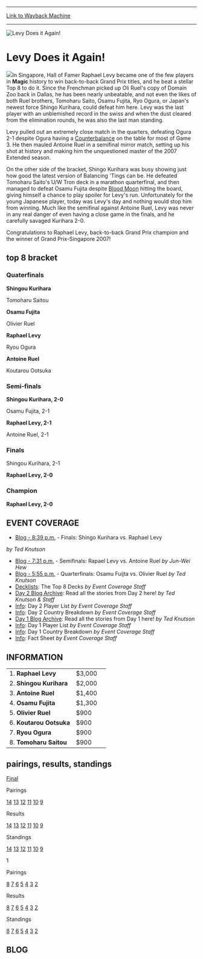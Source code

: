 
---
[Link to Wayback Machine](https://web.archive.org/web/20151206001733/http://magic.wizards.com/en/events/coverage/levy-does-it-again)

[_metadata_:description]:- "In Singapore, Hall of Famer Raphael Levy became one of the few players in Magic history to win back-to-back Grand Prix titles, and he beat a stellar Top 8 to do it."
[_metadata_:generator]:- "Drupal 7 (http://drupal.org)"
[_metadata_:node]:- "569101"
[_metadata_:source]:- "div-block-system-main"
[_metadata_:title]:- "Levy Does it Again!"
[_metadata_:wayback_capture_timestamp]:- "2015-12-06 00:17:33"
[_metadata_:wayback_raw_url]:- "https://web.archive.org/web/20151206001733id_/http://magic.wizards.com/en/events/coverage/levy-does-it-again"
[_metadata_:wayback_url]:- "http://magic.wizards.com/en/events/coverage/levy-does-it-again"
---







![Levy Does it Again!](https://media.magic.wizards.com/images/banner/large_1.jpg)





Levy Does it Again!
===================











![](https://media.magic.wizards.com/image_legacy_migration/sideboard/images/gpsin07/champ.jpg)In Singapore, Hall of Famer Raphael Levy became one of the few players in **Magic** history to win back-to-back Grand Prix titles, and he beat a stellar Top 8 to do it. Since the Frenchman picked up Oli Ruel's copy of Domain Zoo back in Dallas, he has been nearly unbeatable, and not even the likes of both Ruel brothers, Tomoharu Saito, Osamu Fujita, Ryo Ogura, or Japan's newest force Shingo Kurihara, could defeat him here. Levy was the last player with an unblemished record in the swiss and when the dust cleared from the elimination rounds, he was also the last man standing.


Levy pulled out an extremely close match in the quarters, defeating Ogura 2-1 despite Ogura having a [Counterbalance](http://gatherer.wizards.com/Pages/Card/Details.aspx?name=Counterbalance) on the table for most of Game 3. He then mauled Antoine Ruel in a semifinal mirror match, setting up his shot at history and making him the unquestioned master of the 2007 Extended season.


On the other side of the bracket, Shingo Kurihara was busy showing just how good the latest version of Balancing 'Tings can be. He defeated Tomoharu Saito's U/W Tron deck in a marathon quarterfinal, and then managed to defeat Osamu Fujita despite [Blood Moon](http://gatherer.wizards.com/Pages/Card/Details.aspx?name=Blood+Moon) hitting the board, giving himself a chance to play spoiler for Levy's run. Unfortunately for the young Japanese player, today was Levy's day and nothing would stop him from winning. Much like the semifinal against Antoine Ruel, Levy was never in any real danger of even having a close game in the finals, and he carefully savaged Kurihara 2-0.


Congratulations to Raphael Levy, back-to-back Grand Prix champion and the winner of Grand Prix-Singapore 2007!



top 8 bracket
-------------





### Quaterfinals





**Shingou Kurihara**




Tomoharu Saitou






**Osamu Fujita**




Olivier Ruel






**Raphael Levy**




Ryou Ogura






**Antoine Ruel**




Koutarou Ootsuka







### Semi-finals





**Shingou Kurihara, 2-0**




Osamu Fujita, 2-1






**Raphael Levy, 2-1**




Antoine Ruel, 2-1







### Finals





Shingou Kurihara, 2-1




**Raphael Levy, 2-0**







### Champion





**Raphael Levy, 2-0**










EVENT COVERAGE
--------------




* [Blog - 8:39 p.m.](#3) - Finals: Shingo Kurihara vs. Raphael Levy

 *by Ted Knutson*
* [Blog - 7:31 p.m.](#2) - Semifinals: Rapael Levy vs. Antoine Ruel
 *by Jun-Wei Hew*
* [Blog - 5:55 p.m.](#1) - Quarterfinals: Osamu Fuijta vs. Olivier Ruel
 *by Ted Knutson*
* [Decklists](/en/articles/archive/event-coverage/decklists-top-8-decks-2007-03-04): The Top 8 Decks
 *by Event Coverage Staff*
* [Day 2 Blog Archive](/en/articles/archive/event-coverage/day-2-blog-archive-2007-03-04): Read all the stories from Day 2 here!
 *by Ted Knutson & Staff*
* [Info](/en/articles/archive/event-coverage/day-2-player-list-2007-03-03): Day 2 Player List
 *by Event Coverage Staff*
* [Info](/en/articles/archive/event-coverage/day-2-country-breakdown-2007-03-03): Day 2 Country Breakdown
 *by Event Coverage Staff*
* [Day 1 Blog Archive](/en/articles/archive/event-coverage/day-1-blog-archive-2007-03-03): Read all the stories from Day 1 here!
 *by Ted Knutson*
* [Info](/en/articles/archive/event-coverage/day-1-player-list-2007-03-02): Day 1 Player List
 *by Event Coverage Staff*
* [Info](/en/articles/archive/event-coverage/day-1-country-breakdown-2007-03-02): Day 1 Country Breakdown
 *by Event Coverage Staff*
* [Info](http://magic.wizards.com/en/articles/archive/grand-prix%E2%80%93singapore-2006-12-18-0): Fact Sheet
 *by Event Coverage Staff*



INFORMATION
-----------




|  |  |  |
| --- | --- | --- |
| 1. **Raphael Levy** | $3,000 |
| 2. **Shingou Kurihara** | $2,000 |
| 3. **Antoine Ruel** | $1,400 |
| 4. **Osamu Fujita** | $1,300 |
| 5. **Olivier Ruel** | $900 |
| 6. **Koutarou Ootsuka** | $900 |
| 7. **Ryou Ogura** | $900 |
| 8. **Tomoharu Saitou** | $900 |

pairings, results, standings
----------------------------




[Final](/en/articles/archive/event-coverage/final-standings-2007-03-04-0)




Pairings


[14](/en/articles/archive/event-coverage/round-14-pairings-2007-03-03) [13](/en/articles/archive/event-coverage/round-13-pairings-2007-03-03) [12](/en/articles/archive/event-coverage/round-12-pairings-2007-03-04) [11](/en/articles/archive/event-coverage/round-11-pairings-2007-03-03) [10](/en/articles/archive/event-coverage/round-10-pairings-2007-03-03) [9](/en/articles/archive/event-coverage/round-9-pairings-2007-03-03)




Results


[14](/en/articles/archive/event-coverage/round-14-results-2007-03-03) [13](/en/articles/archive/event-coverage/round-13-results-2007-03-04) [12](/en/articles/archive/event-coverage/round-12-results-2007-03-03) [11](/en/articles/archive/event-coverage/round-11-results-2007-03-04) [10](/en/articles/archive/event-coverage/round-10-results-2007-03-03) [9](/en/articles/archive/event-coverage/round-9-results-2007-03-03)




Standings


[14](/en/articles/archive/event-coverage/round-14-standings-2007-03-03) [13](/en/articles/archive/event-coverage/round-13-standings-2007-03-04) [12](/en/articles/archive/event-coverage/round-12-standings-2007-03-03) [11](/en/articles/archive/event-coverage/round-11-standings-2007-03-04) [10](/en/articles/archive/event-coverage/round-10-standings-2007-03-03) [9](/en/articles/archive/event-coverage/round-9-standings-2007-03-03)






1




Pairings


[8](/en/articles/archive/event-coverage/round-8-pairings-2007-03-03) [7](/en/articles/archive/event-coverage/round-7-pairings-2007-03-03) [6](/en/articles/archive/event-coverage/round-6-pairings-2007-03-03) [5](/en/articles/archive/event-coverage/round-5-pairings-2007-03-03) [4](/en/articles/archive/event-coverage/round-4-pairings-2007-03-02) [3](/en/articles/archive/event-coverage/round-3-pairings-2007-03-02) [2](/en/articles/archive/event-coverage/round-2-pairings-2007-03-02)




Results


[8](/en/articles/archive/event-coverage/round-8-results-2007-03-03) [7](/en/articles/archive/event-coverage/round-7-results-2007-03-03) [6](/en/articles/archive/event-coverage/round-6-results-2007-03-03) [5](/en/articles/archive/event-coverage/round-5-results-2007-03-03) [4](/en/articles/archive/event-coverage/round-4-results-2007-03-03) [3](/en/articles/archive/event-coverage/round-3-results-2007-03-02) [2](/en/articles/archive/event-coverage/round-2-results-2007-03-02)




Standings


[8](/en/articles/archive/event-coverage/round-8-standings-2007-03-03) [7](/en/articles/archive/event-coverage/round-7-standings-2007-03-03) [6](/en/articles/archive/event-coverage/round-6-standings-2007-03-03) [5](/en/articles/archive/event-coverage/round-5-standings-2007-03-03) [4](/en/articles/archive/event-coverage/round-4-standings-2007-03-03) [3](/en/articles/archive/event-coverage/round-3-standings-2007-03-02) [2](/en/articles/archive/event-coverage/round-2-standings-2007-03-02)





BLOG
----



  

 

